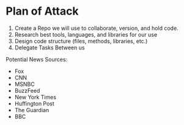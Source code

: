 # Plan of Attack

1. Create a Repo we will use to collaborate, version, and hold code. 
2. Research best tools, languages, and libraries for our use
3. Design code structure \(files, methods, libraries, etc.\)
4. Delegate Tasks Between us



Potential News Sources:

* Fox
* CNN
* MSNBC
* BuzzFeed
* New York Times
* Huffington Post
* The Guardian 
* BBC 



